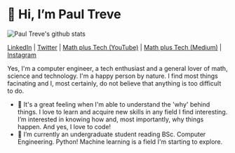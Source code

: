 # 👋 Hi, I’m Paul Treve
![Paul Treve's github stats](https://github-readme-stats.vercel.app/api?username=trevennue)

[LinkedIn](https://gh.linkedin.com/in/paul-treve-b5742a193) | [Twitter](https://www.twitter.com/trevennue) | [Math plus Tech (YouTube)](https://www.youtube.com/channel/UC-dACUufbrNAdhkiEIOVDcg) | [Math plus Tech (Medium)](https://mathplustech.medium.com/) | [Instagram](https://www.instagram.com/trevennue/)




Yes, I'm a computer engineer, a tech enthusiast and a general lover of math, science and technology. I'm a happy person by nature. I find most things facinating and I, most certainly, do not believe that anything is too difficult to do.
- 👀 It's a great feeling when I'm able to understand the 'why' behind things. I love to learn and acquire new skills in any field I find interesting. I’m interested in knowing how and, most importantly, why things happen. And yes, I love to code! 
- 🌱 I’m currently an undergraduate student reading BSc. Computer Engineering. Python! Machine learning is a field I'm starting to explore.


<!---
- 💞️ I’m looking to collaborate on ...
- 📫 How to reach me ...
--->
<!---
trevennue/trevennue is a ✨ special ✨ repository because its `README.md` (this file) appears on your GitHub profile.
You can click the Preview link to take a look at your changes.
--->
